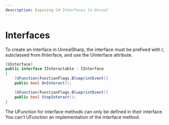 ```yaml
---
description: Exposing C# Interfaces to Unreal
---
```


# Interfaces

To create an interface in UnrealSharp, the interface must be prefixed with I, subclassed from IInterface, and use the UInterface attribute.

```csharp
[UInterface]
public interface IInteractable : IInterface
{
    [UFunction(FunctionFlags.BlueprintEvent)]
    public bool OnInteract();

    [UFunction(FunctionFlags.BlueprintEvent)]
    public bool StopInteract();
}
```

The UFunction for interface methods can only be defined in their interface. You can’t UFunction an implementation of the interface method.
